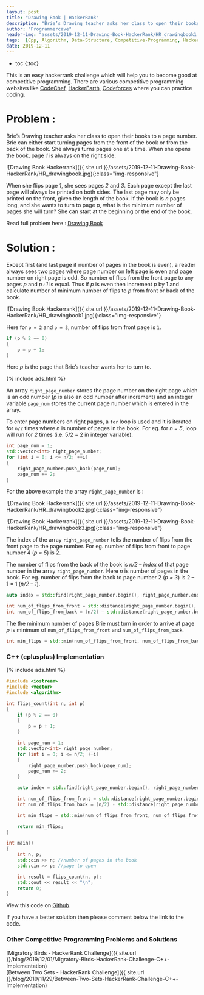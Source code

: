 ```yaml
---
layout: post
title: "Drawing Book | HackerRank"
description: "Brie’s Drawing teacher asks her class to open their books to a page number. Brie can either start turning pages from the front of the book or from the back of the book. She always turns pages one at a time. When she opens the book, page 1 is always on the right side.When she flips page 1, she sees pages 2 and 3. Each page except the last page will always be printed on both sides. The last page may only be printed on the front, given the length of the book. If the book is n pages long, and she wants to turn to page p, what is the minimum number of pages she will turn? She can start at the beginning or the end of the book."
author: "Programmercave"
header-img: "assets/2019-12-11-Drawing-Book-HackerRank/HR_drawingbook1.jpg"
tags:  [Cpp, Algorithm, Data-Structure, Competitive-Programming, Hackerrank]
date: 2019-12-11
---
```

* toc
{:toc}

This is an easy hackerrank challenge which will help you to become good at competitive programming. There are various competitive programming websites like [CodeChef](https://www.codechef.com/), [HackerEarth](https://www.hackerearth.com/challenges/), [Codeforces](https://codeforces.com/) where you can practice coding.

<h1>Problem :</h1>

Brie’s Drawing teacher asks her class to open their books to a page number. Brie can either start turning pages from the front of the book or from the back of the book. She always turns pages one at a time. When she opens the book, page *1* is always on the right side:

![Drawing Book Hackerrank]({{ site.url }}/assets/2019-12-11-Drawing-Book-HackerRank/HR_drawingbook.jpg){:class="img-responsive"}

When she flips page *1*, she sees pages *2* and *3*. Each page except the last page will always be printed on both sides. The last page may only be printed on the front, given the length of the book. If the book is *n* pages long, and she wants to turn to page *p*, what is the minimum number of pages she will turn? She can start at the beginning or the end of the book.

Read full problem here : [Drawing Book](https://www.hackerrank.com/challenges/drawing-book/problem)

<h1>Solution :</h1>

Except first (and last page if number of pages in the book is even), a reader always sees two pages where page number on left page is even and page number on right page is odd. So number of flips from the front page to any pages *p* and *p+1* is equal. Thus if *p* is even then increment *p* by 1 and calculate number of minimum number of flips to *p* from front or back of the book. 

![Drawing Book Hackerrank]({{ site.url }}/assets/2019-12-11-Drawing-Book-HackerRank/HR_drawingbook1.jpg){:class="img-responsive"}

Here for `p = 2` and `p = 3`, number of flips from front page is `1`.

```cpp
if (p % 2 == 0)
{
    p = p + 1;
}
```

Here *p* is the page that Brie’s teacher wants her to turn to.

{% include ads.html %}<br/>

An array `right_page_number` stores the page number on the right page which is an odd number (*p* is also an odd number after increment) and an integer variable `page_num` stores the current page number which is entered in the array.

To enter page numbers on right pages, a `for` loop is used and it is iterated for `n/2`  times where *n* is number of pages in the book. For eg. for *n = 5*, loop will run for *2* times (i.e. 5/2 = 2 in integer variable).

```cpp
int page_num = 1;
std::vector<int> right_page_number;
for (int i = 0; i <= n/2; ++i)
{
    right_page_number.push_back(page_num);
    page_num += 2;
}
```

For the above example the array `right_page_number` is :

![Drawing Book Hackerrank]({{ site.url }}/assets/2019-12-11-Drawing-Book-HackerRank/HR_drawingbook2.jpg){:class="img-responsive"}

![Drawing Book Hackerrank]({{ site.url }}/assets/2019-12-11-Drawing-Book-HackerRank/HR_drawingbook3.jpg){:class="img-responsive"}

The index of the array `right_page_number` tells the number of flips from the front page to the page number. For eg. number of flips from front to page number 4 (*p = 5*) is 2.

The number of flips from the back of the book is *n/2 – index* of that page number in the array `right_page_number`. Here *n* is number of pages in the book. For eg. number of flips from the back to page number 2 (*p = 3*) is 2 – 1 = 1 (*n/2 – 1*).

```cpp
auto index = std::find(right_page_number.begin(), right_page_number.end(), p);

int num_of_flips_from_front = std::distance(right_page_number.begin(), index);
int num_of_flips_from_back = (n/2) – std::distance(right_page_number.begin(), index);
```

The the minimum number of pages Brie must turn in order to arrive at page *p* is minimum of  `num_of_flips_from_front` and  `num_of_flips_from_back`.

```cpp
int min_flips = std::min(num_of_flips_from_front, num_of_flips_from_back);
```

<h3>C++ (cplusplus) Implementation</h3>

{% include ads.html %}<br/>

```cpp
#include <iostream>
#include <vector>
#include <algorithm>

int flips_count(int n, int p) 
{
    if (p % 2 == 0)
    {
        p = p + 1;
    }

    int page_num = 1;
    std::vector<int> right_page_number;
    for (int i = 0; i <= n/2; ++i)
    {
        right_page_number.push_back(page_num);
        page_num += 2;
    }

    auto index = std::find(right_page_number.begin(), right_page_number.end(), p);

    int num_of_flips_from_front = std::distance(right_page_number.begin(), index);
	int num_of_flips_from_back = (n/2) - std::distance(right_page_number.begin(), index);

    int min_flips = std::min(num_of_flips_from_front, num_of_flips_from_back);

    return min_flips;
}

int main()
{
    int n, p;
    std::cin >> n; //number of pages in the book
    std::cin >> p; //page to open

    int result = flips_count(n, p);
    std::cout << result << "\n";
    return 0;
}
```

View this code on [Github](https://github.com/{{site.github_username}}/Competitive-Programming/blob/master/Hackerrank/Drawing_Book.cpp).

If you have a better solution then please comment below the link to the code.

<h3>Other Competitive Programming Problems and Solutions</h3>
[Migratory Birds - HackerRank Challenge]({{ site.url }}/blog/2019/12/01/Migratory-Birds-HackerRank-Challenge-C++-Implementation)<br/>
[Between Two Sets - HackerRank Challenge]({{ site.url }}/blog/2019/11/29/Between-Two-Sets-HackerRank-Challenge-C++-Implementation)<br/>
